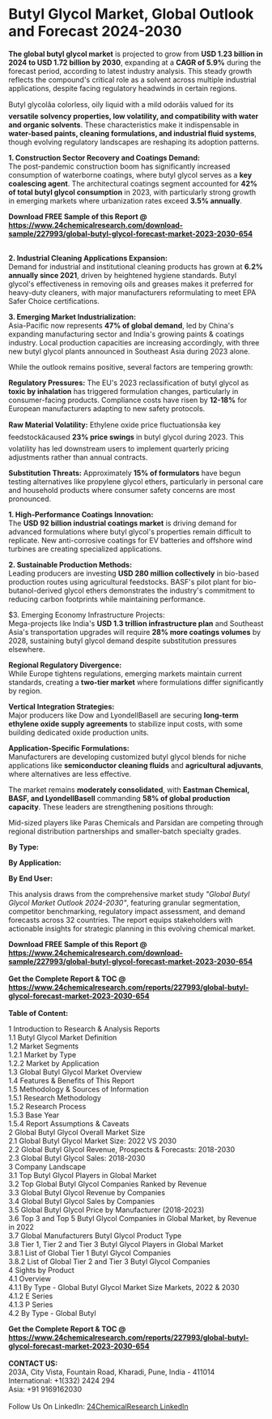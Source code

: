 <h1>Butyl Glycol Market, Global Outlook and Forecast 2024-2030</h1><p><strong>The global butyl glycol market</strong> is projected to grow from <strong>USD 1.23 billion in 2024 to USD 1.72 billion by 2030</strong>, expanding at a <strong>CAGR of 5.9%</strong> during the forecast period, according to latest industry analysis. This steady growth reflects the compound's critical role as a solvent across multiple industrial applications, despite facing regulatory headwinds in certain regions.</p><p>Butyl glycolâa colorless, oily liquid with a mild odorâis valued for its <strong>versatile solvency properties, low volatility, and compatibility with water and organic solvents</strong>. These characteristics make it indispensable in <strong>water-based paints, cleaning formulations, and industrial fluid systems</strong>, though evolving regulatory landscapes are reshaping its adoption patterns.</p><p><strong>1. Construction Sector Recovery and Coatings Demand:</strong><br>
The post-pandemic construction boom has significantly increased consumption of waterborne coatings, where butyl glycol serves as a <strong>key coalescing agent</strong>. The architectural coatings segment accounted for <strong>42% of total butyl glycol consumption</strong> in 2023, with particularly strong growth in emerging markets where urbanization rates exceed <strong>3.5% annually</strong>.</p><div><b>Download FREE Sample of this Report @ 
            <a href="https://www.24chemicalresearch.com/download-sample/227993/global-butyl-glycol-forecast-market-2023-2030-654">
            https://www.24chemicalresearch.com/download-sample/227993/global-butyl-glycol-forecast-market-2023-2030-654</a></b></div><br><p><strong>2. Industrial Cleaning Applications Expansion:</strong><br>
Demand for industrial and institutional cleaning products has grown at <strong>6.2% annually since 2021</strong>, driven by heightened hygiene standards. Butyl glycol's effectiveness in removing oils and greases makes it preferred for heavy-duty cleaners, with major manufacturers reformulating to meet EPA Safer Choice certifications.</p><p><strong>3. Emerging Market Industrialization:</strong><br>
Asia-Pacific now represents <strong>47% of global demand</strong>, led by China's expanding manufacturing sector and India's growing paints &amp; coatings industry. Local production capacities are increasing accordingly, with three new butyl glycol plants announced in Southeast Asia during 2023 alone.</p><p>While the outlook remains positive, several factors are tempering growth:</p><p><strong>Regulatory Pressures:</strong> The EU's 2023 reclassification of butyl glycol as <strong>toxic by inhalation</strong> has triggered formulation changes, particularly in consumer-facing products. Compliance costs have risen by <strong>12-18%</strong> for European manufacturers adapting to new safety protocols.</p><p><strong>Raw Material Volatility:</strong> Ethylene oxide price fluctuationsâa key feedstockâcaused <strong>23% price swings</strong> in butyl glycol during 2023. This volatility has led downstream users to implement quarterly pricing adjustments rather than annual contracts.</p><p><strong>Substitution Threats:</strong> Approximately <strong>15% of formulators</strong> have begun testing alternatives like propylene glycol ethers, particularly in personal care and household products where consumer safety concerns are most pronounced.</p><p><strong>1. High-Performance Coatings Innovation:</strong><br>
The <strong>USD 92 billion industrial coatings market</strong> is driving demand for advanced formulations where butyl glycol's properties remain difficult to replicate. New anti-corrosive coatings for EV batteries and offshore wind turbines are creating specialized applications.</p><p><strong>2. Sustainable Production Methods:</strong><br>
Leading producers are investing <strong>USD 280 million collectively</strong> in bio-based production routes using agricultural feedstocks. BASF's pilot plant for bio-butanol-derived glycol ethers demonstrates the industry's commitment to reducing carbon footprints while maintaining performance.</p><p>$3. Emerging Economy Infrastructure Projects:<br>
Mega-projects like India's <strong>USD 1.3 trillion infrastructure plan</strong> and Southeast Asia's transportation upgrades will require <strong>28% more coatings volumes</strong> by 2028, sustaining butyl glycol demand despite substitution pressures elsewhere.</p><p><strong>Regional Regulatory Divergence:</strong><br>
    While Europe tightens regulations, emerging markets maintain current standards, creating a <strong>two-tier market</strong> where formulations differ significantly by region.</p><p><strong>Vertical Integration Strategies:</strong><br>
    Major producers like Dow and LyondellBasell are securing <strong>long-term ethylene oxide supply agreements</strong> to stabilize input costs, with some building dedicated oxide production units.</p><p><strong>Application-Specific Formulations:</strong><br>
    Manufacturers are developing customized butyl glycol blends for niche applications like <strong>semiconductor cleaning fluids</strong> and <strong>agricultural adjuvants</strong>, where alternatives are less effective.</p><p>The market remains <strong>moderately consolidated</strong>, with <strong>Eastman Chemical, BASF, and LyondellBasell</strong> commanding <strong>58% of global production capacity</strong>. These leaders are strengthening positions through:</p><p>Mid-sized players like Paras Chemicals and Parsidan are competing through regional distribution partnerships and smaller-batch specialty grades.</p><p><strong>By Type:</strong></p><p><strong>By Application:</strong></p><p><strong>By End User:</strong></p><p>This analysis draws from the comprehensive market study <em>"Global Butyl Glycol Market Outlook 2024-2030"</em>, featuring granular segmentation, competitor benchmarking, regulatory impact assessment, and demand forecasts across 32 countries. The report equips stakeholders with actionable insights for strategic planning in this evolving chemical market.</p><div><b>Download FREE Sample of this Report @ 
            <a href="https://www.24chemicalresearch.com/download-sample/227993/global-butyl-glycol-forecast-market-2023-2030-654">
            https://www.24chemicalresearch.com/download-sample/227993/global-butyl-glycol-forecast-market-2023-2030-654</a></b></div><br><div><b>Get the Complete Report & TOC @ 
            <a href="https://www.24chemicalresearch.com/reports/227993/global-butyl-glycol-forecast-market-2023-2030-654">
            https://www.24chemicalresearch.com/reports/227993/global-butyl-glycol-forecast-market-2023-2030-654</a></b></div><br>
            <b>Table of Content:</b><p>1 Introduction to Research & Analysis Reports<br />
    1.1 Butyl Glycol Market Definition<br />
    1.2 Market Segments<br />
        1.2.1 Market by Type<br />
        1.2.2 Market by Application<br />
    1.3 Global Butyl Glycol Market Overview<br />
    1.4 Features & Benefits of This Report<br />
    1.5 Methodology & Sources of Information<br />
        1.5.1 Research Methodology<br />
        1.5.2 Research Process<br />
        1.5.3 Base Year<br />
        1.5.4 Report Assumptions & Caveats<br />
2 Global Butyl Glycol Overall Market Size<br />
    2.1 Global Butyl Glycol Market Size: 2022 VS 2030<br />
    2.2 Global Butyl Glycol Revenue, Prospects & Forecasts: 2018-2030<br />
    2.3 Global Butyl Glycol Sales: 2018-2030<br />
3 Company Landscape<br />
    3.1 Top Butyl Glycol Players in Global Market<br />
    3.2 Top Global Butyl Glycol Companies Ranked by Revenue<br />
    3.3 Global Butyl Glycol Revenue by Companies<br />
    3.4 Global Butyl Glycol Sales by Companies<br />
    3.5 Global Butyl Glycol Price by Manufacturer (2018-2023)<br />
    3.6 Top 3 and Top 5 Butyl Glycol Companies in Global Market, by Revenue in 2022<br />
    3.7 Global Manufacturers Butyl Glycol Product Type<br />
    3.8 Tier 1, Tier 2 and Tier 3 Butyl Glycol Players in Global Market<br />
        3.8.1 List of Global Tier 1 Butyl Glycol Companies<br />
        3.8.2 List of Global Tier 2 and Tier 3 Butyl Glycol Companies<br />
4 Sights by Product<br />
    4.1 Overview<br />
        4.1.1 By Type - Global Butyl Glycol Market Size Markets, 2022 & 2030<br />
        4.1.2 E Series<br />
        4.1.3 P Series<br />
    4.2 By Type - Global Butyl</p><div><b>Get the Complete Report & TOC @ 
            <a href="https://www.24chemicalresearch.com/reports/227993/global-butyl-glycol-forecast-market-2023-2030-654">
            https://www.24chemicalresearch.com/reports/227993/global-butyl-glycol-forecast-market-2023-2030-654</a></b></div><br><b>CONTACT US:</b><br>
            203A, City Vista, Fountain Road, Kharadi, Pune, India - 411014<br>
            International: +1(332) 2424 294<br>
            Asia: +91 9169162030 <br><br>
            Follow Us On LinkedIn: <a href="https://www.linkedin.com/company/24chemicalresearch/">24ChemicalResearch LinkedIn</a>
